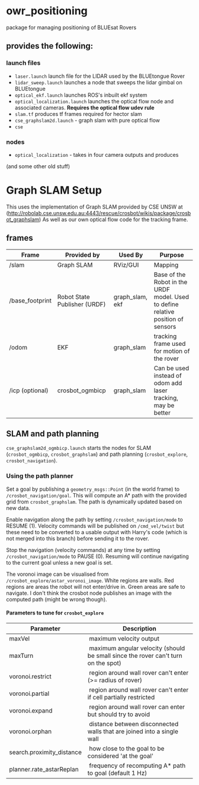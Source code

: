# owr_positioning 
package for managing positioning of BLUEsat Rovers

## provides the following:

### launch files
- `laser.launch` launch file for the LIDAR used by the BLUEtongue Rover
- `lidar_sweep.launch` launches a node that sweeps the lidar gimbal on BLUEtongue
- `optical_ekf.launch` launches ROS's inbuilt ekf system 
- `optical_localization.launch` launches the optical flow node and associated cameras. **Requires the optical flow udev rule**
- `slam.tf` produces tf frames required for hector slam
- `cse_graphslam2d.launch` - graph slam with pure optical flow 
- `cse`

### nodes
- `optical_localization` - takes in four camera outputs and produces  

(and some other old stuff)

# Graph SLAM Setup

This uses the implementation of Graph SLAM provided by CSE UNSW at (http://robolab.cse.unsw.edu.au:4443/rescue/crosbot/wikis/package/crosbot_graphslam)
As well as our own optical flow code for the tracking frame.

## frames

| Frame           | Provided by                  | Used By         | Purpose |
|-----------------|------------------------------|-----------------|---------|
| /slam           | Graph SLAM                   | RViz/GUI        | Mapping |
| /base_footprint | Robot State Publisher (URDF) | graph_slam, ekf | Base of the Robot in the URDF model. Used to define relative position of sensors |
| /odom           | EKF                          | graph_slam      | tracking frame used for motion of the rover |
| /icp (optional) | crosbot_ogmbicp              | graph_slam      | Can be used instead of odom add laser tracking, may be better |


## SLAM and path planning

`cse_graphslam2d_ogmbicp.launch` starts the nodes for SLAM (`crosbot_ogmbicp`, `crosbot_graphslam`) and path planning (`crosbot_explore`, `crosbot_navigation`).

### Using the path planner

Set a goal by publishing a `geometry_msgs::Point` (in the world frame) to `/crosbot_navigation/goal`. This will compute an A* path with the provided grid from `crosbot_graphslam`. The path is dynamically updated based on new data.

Enable navigation along the path by setting `/crosbot_navigation/mode` to RESUME (1). Velocity commands will be published on `/cmd_vel/twist` but these need to be converted to a usable output with Harry's code (which is not merged into this branch) before sending it to the rover. 

Stop the navigation (velocity commands) at any time by setting `/crosbot_navigation/mode` to PAUSE (0). Resuming will continue navigating to the current goal unless a new goal is set. 

The voronoi image can be visualised from `/crosbot_explore/astar_voronoi_image`. White regions are walls. Red regions are areas the robot will not enter/drive in. Green areas are safe to navigate. I don't think the crosbot node publishes an image with the computed path (might be wrong though).

#### Parameters to tune for `crosbot_explore`

| Parameter                 |  Description                                                                       |
|---------------------------|------------------------------------------------------------------------------------|
| maxVel                    |  maximum velocity output                                                           |
| maxTurn                   |  maximum angular velocity (should be small since the rover can't turn on the spot) |
| voronoi.restrict          |  region around wall rover can't enter (>= radius of rover)                         |
| voronoi.partial           |  region around wall rover can't enter if cell partially restricted                 |
| voronoi.expand            |  region around wall rover can enter but should try to avoid                        |
| voronoi.orphan            |  distance between disconnected walls that are joined into a single wall            |
| search.proximity_distance |  how close to the goal to be considered 'at the goal'                              |
| planner.rate_astarReplan  |  frequency of recomputing A* path to goal (default 1 Hz)                           |
